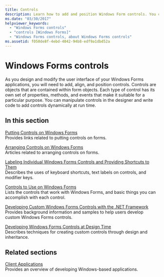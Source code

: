 ```yaml
---
title: Controls
description: Learn how to add and position Windows Form controls. You can also manipulate controls in the designer and write code to add controls dynamically at run time.
ms.date: "03/30/2017"
helpviewer_keywords:
  - "Windows Forms controls"
  - "controls [Windows Forms]"
  - "Windows Forms controls, about Windows Forms controls"
ms.assetid: f050de8f-4ebd-4042-94b8-edf9a1dbd52a
---
```

# Windows Forms controls

As you design and modify the user interface of your Windows Forms applications, you will need to add, align, and position controls. Controls are objects that are contained within form objects. Each type of control has its own set of properties, methods, and events that make it suitable for a particular purpose. You can manipulate controls in the designer and write code to add controls dynamically at run time.

## In this section

[Putting Controls on Windows Forms](putting-controls-on-windows-forms.md)\
Provides links related to putting controls on forms.

[Arranging Controls on Windows Forms](how-to-align-multiple-controls-on-windows-forms.md)\
Articles related to arranging controls on forms.

[Labeling Individual Windows Forms Controls and Providing Shortcuts to Them](labeling-individual-windows-forms-controls-and-providing-shortcuts-to-them.md)\
Describes the uses of keyboard shortcuts, text labels on controls, and modifier keys.

[Controls to Use on Windows Forms](controls-to-use-on-windows-forms.md)\
Lists the controls that work with Windows Forms, and basic things you can accomplish with each control.

[Developing Custom Windows Forms Controls with the .NET Framework](developing-custom-windows-forms-controls.md)\
Provides background information and samples to help users develop custom Windows Forms controls.

[Developing Windows Forms Controls at Design Time](developing-windows-forms-controls-at-design-time.md)\
Describes techniques for creating custom controls through design and inheritance.

## Related sections

[Client Applications](/dotnet/framework/develop-client-apps)\
Provides an overview of developing Windows-based applications.
